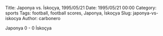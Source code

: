 Title: Japonya vs. İskoçya, 1995/05/21
Date: 1995/05/21 00:00
Category: sports
Tags: football, football scores, Japonya, İskoçya
Slug: japonya-vs-iskocya
Author: carbonero


Japonya 0 - 0 İskoçya

